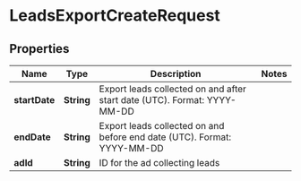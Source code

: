 

# LeadsExportCreateRequest


## Properties

Name | Type | Description | Notes
------------ | ------------- | ------------- | -------------
**startDate** | **String** | Export leads collected on and after start date (UTC). Format: YYYY-MM-DD | 
**endDate** | **String** | Export leads collected on and before end date (UTC). Format: YYYY-MM-DD | 
**adId** | **String** | ID for the ad collecting leads | 



